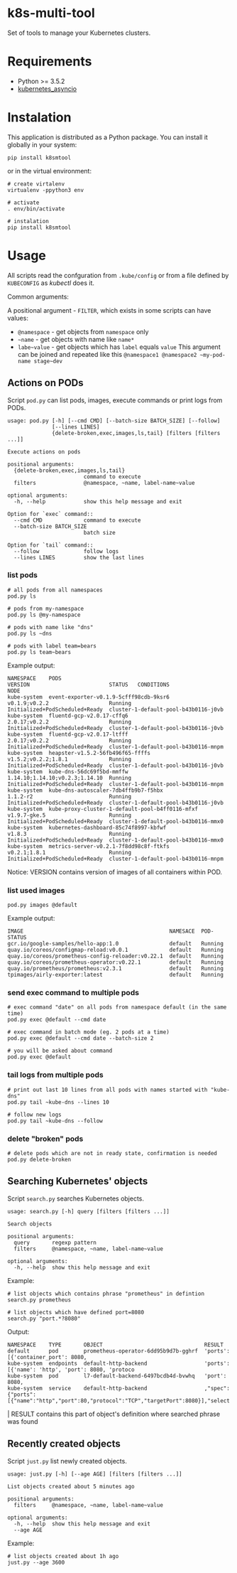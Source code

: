 # k8s-multi-tool

Set of tools to manage your Kubernetes clusters.

# Requirements

* Python >= 3.5.2
* [kubernetes_asyncio](https://github.com/tomplus/kubernetes_asyncio)

# Instalation

This application is distributed as a Python package. You can install it globally
in your system:

```
pip install k8smtool
```

or in the virtual environment:

```
# create virtalenv
virtualenv -ppython3 env

# activate
. env/bin/activate

# instalation
pip install k8smtool
```

# Usage

All scripts read the confguration from `.kube/config` or from a file defined by `KUBECONFIG` as _kubectl_ does it.

Common arguments:

A positional argument - `FILTER`, which exists in some scripts can have values:
* `@namespace` - get objects from `namespace` only
* `~name` - get objects with name like `name*`
* `labe~value` - get objects which has `label` equals `value`
This argument can be joined and repeated like this `@namespace1 @namespace2 ~my-pod-name stage~dev`


## Actions on PODs

Script `pod.py` can list pods, images, execute commands or print logs from PODs.

```
usage: pod.py [-h] [--cmd CMD] [--batch-size BATCH_SIZE] [--follow]
              [--lines LINES]
              {delete-broken,exec,images,ls,tail} [filters [filters ...]]

Execute actions on pods

positional arguments:
  {delete-broken,exec,images,ls,tail}
                        command to execute
  filters               @namespace, ~name, label-name~value

optional arguments:
  -h, --help            show this help message and exit

Option for `exec` command::
  --cmd CMD             command to execute
  --batch-size BATCH_SIZE
                        batch size

Option for `tail` command::
  --follow              follow logs
  --lines LINES         show the last lines
```

### list pods

```
# all pods from all namespaces
pod.py ls

# pods from my-namespace
pod.py ls @my-namespace

# pods with name like "dns"
pod.py ls ~dns

# pods with label team=bears
pod.py ls team~bears

```

Example output:

```
NAMESPACE    PODS                                                 VERSION                         STATUS   CONDITIONS                      NODE
kube-system  event-exporter-v0.1.9-5cfff98cdb-9ksr6               v0.1.9;v0.2.2                   Running  Initialized+PodScheduled+Ready  cluster-1-default-pool-b43b0116-j0vb
kube-system  fluentd-gcp-v2.0.17-cffq6                            2.0.17;v0.2.2                   Running  Initialized+PodScheduled+Ready  cluster-1-default-pool-b43b0116-j0vb
kube-system  fluentd-gcp-v2.0.17-ltfff                            2.0.17;v0.2.2                   Running  Initialized+PodScheduled+Ready  cluster-1-default-pool-b43b0116-mnpm
kube-system  heapster-v1.5.2-56fb496f65-ffffs                     v1.5.2;v0.2.2;1.8.1             Running  Initialized+PodScheduled+Ready  cluster-1-default-pool-b43b0116-j0vb
kube-system  kube-dns-56dc69f5bd-mmffw                            1.14.10;1.14.10;v0.2.3;1.14.10  Running  Initialized+PodScheduled+Ready  cluster-1-default-pool-b43b0116-mnpm
kube-system  kube-dns-autoscaler-7db4ffb9b7-f5hbx                 1.1.2-r2                        Running  Initialized+PodScheduled+Ready  cluster-1-default-pool-b43b0116-j0vb
kube-system  kube-proxy-cluster-1-default-pool-b4ff0116-mfxf      v1.9.7-gke.5                    Running  Initialized+PodScheduled+Ready  cluster-1-default-pool-b43b0116-mmx0
kube-system  kubernetes-dashboard-85c74f8997-kbfwf                v1.8.3                          Running  Initialized+PodScheduled+Ready  cluster-1-default-pool-b43b0116-mmx0
kube-system  metrics-server-v0.2.1-7f8dd98c8f-ftkfs               v0.2.1;1.8.1                    Running  Initialized+PodScheduled+Ready  cluster-1-default-pool-b43b0116-mnpm
```

Notice: VERSION contains version of images of all containers within POD.

### list used images

```
pod.py images @default
```

Example output:
```
IMAGE                                              NAMESACE  POD-STATUS
gcr.io/google-samples/hello-app:1.0                default   Running
quay.io/coreos/configmap-reload:v0.0.1             default   Running
quay.io/coreos/prometheus-config-reloader:v0.22.1  default   Running
quay.io/coreos/prometheus-operator:v0.22.1         default   Running
quay.io/prometheus/prometheus:v2.3.1               default   Running
tpimages/airly-exporter:latest                     default   Running
```

### send exec command to multiple pods

```
# exec command "date" on all pods from namespace default (in the same time)
pod.py exec @default --cmd date

# exec command in batch mode (eg. 2 pods at a time)
pod.py exec @default --cmd date --batch-size 2

# you will be asked about command
pod.py exec @default
```

### tail logs from multiple pods

```
# print out last 10 lines from all pods with names started with "kube-dns"
pod.py tail ~kube-dns --lines 10

# follow new logs
pod.py tail ~kube-dns --follow
```

### delete "broken" pods

```
# delete pods which are not in ready state, confirmation is needed
pod.py delete-broken
```

## Searching Kubernetes' objects

Script `search.py` searches Kubernetes objects.

```
usage: search.py [-h] query [filters [filters ...]]

Search objects

positional arguments:
  query       regexp pattern
  filters     @namespace, ~name, label-name~value

optional arguments:
  -h, --help  show this help message and exit
```

Example:

```
# list objects which contains phrase "prometheus" in defintion
search.py prometheus

# list objects which have defined port=8080
search.py "port.*?8080"
```

Output:

```
NAMESPACE    TYPE       OBJECT                                RESULT
default      pod        prometheus-operator-6dd95b9d7b-gghrf  'ports': [{'container_port': 8080,
kube-system  endpoints  default-http-backend                  'ports': [{'name': 'http', 'port': 8080, 'protoco
kube-system  pod        l7-default-backend-6497bcdb4d-bvwhq   'port': 8080,
kube-system  service    default-http-backend                  ,"spec":{"ports":[{"name":"http","port":80,"protocol":"TCP","targetPort":8080}],"select
```

| RESULT contains this part of object's definition where searched phrase was found

## Recently created objects

Script `just.py` list newly created objects.

```
usage: just.py [-h] [--age AGE] [filters [filters ...]]

List objects created about 5 minutes ago

positional arguments:
  filters     @namespace, ~name, label-name~value

optional arguments:
  -h, --help  show this help message and exit
  --age AGE
```

Example:

```
# list objects created about 1h ago
just.py --age 3600
```
